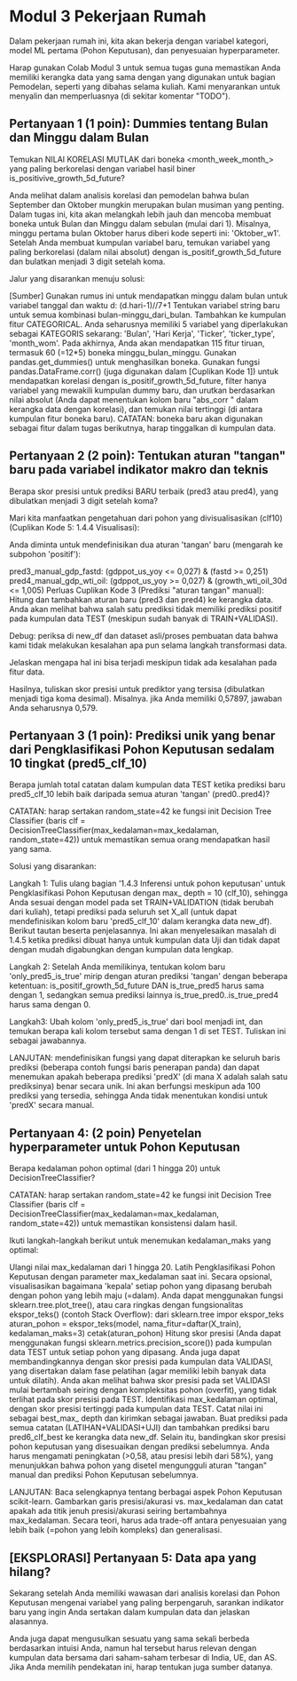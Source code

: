# Modul 3 Pekerjaan Rumah

Dalam pekerjaan rumah ini, kita akan bekerja dengan variabel kategori, model ML pertama (Pohon Keputusan), dan penyesuaian hyperparameter.

Harap gunakan Colab Modul 3 untuk semua tugas guna memastikan Anda memiliki kerangka data yang sama dengan yang digunakan untuk bagian Pemodelan, seperti yang dibahas selama kuliah. Kami menyarankan untuk menyalin dan memperluasnya (di sekitar komentar "TODO").

## Pertanyaan 1 (1 poin): Dummies tentang Bulan dan Minggu dalam Bulan

Temukan NILAI KORELASI MUTLAK dari boneka <month_week_month_> yang paling berkorelasi dengan variabel hasil biner is_positivive_growth_5d_future?

Anda melihat dalam analisis korelasi dan pemodelan bahwa bulan September dan Oktober mungkin merupakan bulan musiman yang penting. Dalam tugas ini, kita akan melangkah lebih jauh dan mencoba membuat boneka untuk Bulan dan Minggu dalam sebulan (mulai dari 1). Misalnya, minggu pertama bulan Oktober harus diberi kode seperti ini: 'Oktober_w1'. Setelah Anda membuat kumpulan variabel baru, temukan variabel yang paling berkorelasi (dalam nilai absolut) dengan is_positif_growth_5d_future dan bulatkan menjadi 3 digit setelah koma.

Jalur yang disarankan menuju solusi:

[Sumber] Gunakan rumus ini untuk mendapatkan minggu dalam bulan untuk variabel tanggal dan waktu d: (d.hari-1)//7+1
Tentukan variabel string baru untuk semua kombinasi bulan-minggu_dari_bulan. Tambahkan ke kumpulan fitur CATEGORICAL. Anda seharusnya memiliki 5 variabel yang diperlakukan sebagai KATEGORIS sekarang: 'Bulan', 'Hari Kerja', 'Ticker', 'ticker_type', 'month_wom'. Pada akhirnya, Anda akan mendapatkan 115 fitur tiruan, termasuk 60 (=12*5) boneka minggu_bulan_minggu.
Gunakan pandas.get_dummies() untuk menghasilkan boneka.
Gunakan fungsi pandas.DataFrame.corr() (juga digunakan dalam [Cuplikan Kode 1]) untuk mendapatkan korelasi dengan is_positif_growth_5d_future, filter hanya variabel yang mewakili kumpulan dummy baru, dan urutkan berdasarkan nilai absolut (Anda dapat menentukan kolom baru "abs_corr " dalam kerangka data dengan korelasi), dan temukan nilai tertinggi (di antara kumpulan fitur boneka baru).
CATATAN: boneka baru akan digunakan sebagai fitur dalam tugas berikutnya, harap tinggalkan di kumpulan data.

## Pertanyaan 2 (2 poin): Tentukan aturan "tangan" baru pada variabel indikator makro dan teknis

Berapa skor presisi untuk prediksi BARU terbaik (pred3 atau pred4), yang dibulatkan menjadi 3 digit setelah koma?

Mari kita manfaatkan pengetahuan dari pohon yang divisualisasikan (clf10) (Cuplikan Kode 5: 1.4.4 Visualisasi):

Anda diminta untuk mendefinisikan dua aturan 'tangan' baru (mengarah ke subpohon 'positif'):

pred3_manual_gdp_fastd: (gdppot_us_yoy <= 0,027) & (fastd >= 0,251)
pred4_manual_gdp_wti_oil: (gdppot_us_yoy >= 0,027) & (growth_wti_oil_30d <= 1,005)
Perluas Cuplikan Kode 3 (Prediksi "aturan tangan" manual): Hitung dan tambahkan aturan baru (pred3 dan pred4) ke kerangka data. Anda akan melihat bahwa salah satu prediksi tidak memiliki prediksi positif pada kumpulan data TEST (meskipun sudah banyak di TRAIN+VALIDASI).

Debug: periksa di new_df dan dataset asli/proses pembuatan data bahwa kami tidak melakukan kesalahan apa pun selama langkah transformasi data.

Jelaskan mengapa hal ini bisa terjadi meskipun tidak ada kesalahan pada fitur data.

Hasilnya, tuliskan skor presisi untuk prediktor yang tersisa (dibulatkan menjadi tiga koma desimal). Misalnya. jika Anda memiliki 0,57897, jawaban Anda seharusnya 0,579.

## Pertanyaan 3 (1 poin): Prediksi unik yang benar dari Pengklasifikasi Pohon Keputusan sedalam 10 tingkat (pred5_clf_10)

Berapa jumlah total catatan dalam kumpulan data TEST ketika prediksi baru pred5_clf_10 lebih baik daripada semua aturan 'tangan' (pred0..pred4)?

CATATAN: harap sertakan random_state=42 ke fungsi init Decision Tree Classifier (baris clf = DecisionTreeClassifier(max_kedalaman=max_kedalaman, random_state=42)) untuk memastikan semua orang mendapatkan hasil yang sama.

Solusi yang disarankan:

Langkah 1: Tulis ulang bagian '1.4.3 Inferensi untuk pohon keputusan' untuk Pengklasifikasi Pohon Keputusan dengan max_ depth = 10 (clf_10), sehingga Anda sesuai dengan model pada set TRAIN+VALIDATION (tidak berubah dari kuliah), tetapi prediksi pada seluruh set X_all (untuk dapat mendefinisikan kolom baru 'pred5_clf_10' dalam kerangka data new_df). Berikut tautan beserta penjelasannya. Ini akan menyelesaikan masalah di 1.4.5 ketika prediksi dibuat hanya untuk kumpulan data Uji dan tidak dapat dengan mudah digabungkan dengan kumpulan data lengkap.

Langkah 2: Setelah Anda memilikinya, tentukan kolom baru 'only_pred5_is_true' mirip dengan aturan prediksi 'tangan' dengan beberapa ketentuan: is_positif_growth_5d_future DAN is_true_pred5 harus sama dengan 1, sedangkan semua prediksi lainnya is_true_pred0..is_true_pred4 harus sama dengan 0.

Langkah3: Ubah kolom 'only_pred5_is_true' dari bool menjadi int, dan temukan berapa kali kolom tersebut sama dengan 1 di set TEST. Tuliskan ini sebagai jawabannya.

LANJUTAN: mendefinisikan fungsi yang dapat diterapkan ke seluruh baris prediksi (beberapa contoh fungsi baris penerapan panda) dan dapat menemukan apakah beberapa prediksi 'predX' (di mana X adalah salah satu prediksinya) benar secara unik. Ini akan berfungsi meskipun ada 100 prediksi yang tersedia, sehingga Anda tidak menentukan kondisi untuk 'predX' secara manual.

## Pertanyaan 4: (2 poin) Penyetelan hyperparameter untuk Pohon Keputusan

Berapa kedalaman pohon optimal (dari 1 hingga 20) untuk DecisionTreeClassifier?

CATATAN: harap sertakan random_state=42 ke fungsi init Decision Tree Classifier (baris clf = DecisionTreeClassifier(max_kedalaman=max_kedalaman, random_state=42)) untuk memastikan konsistensi dalam hasil.

Ikuti langkah-langkah berikut untuk menemukan kedalaman_maks yang optimal:

Ulangi nilai max_kedalaman dari 1 hingga 20.
Latih Pengklasifikasi Pohon Keputusan dengan parameter max_kedalaman saat ini.
Secara opsional, visualisasikan bagaimana 'kepala' setiap pohon yang dipasang berubah dengan pohon yang lebih maju (=dalam). Anda dapat menggunakan fungsi sklearn.tree.plot_tree(), atau cara ringkas dengan fungsionalitas ekspor_teks() (contoh Stack Overflow):
dari sklearn.tree impor ekspor_teks
aturan_pohon = ekspor_teks(model, nama_fitur=daftar(X_train), kedalaman_maks=3)
cetak(aturan_pohon)
Hitung skor presisi (Anda dapat menggunakan fungsi sklearn.metrics.precision_score()) pada kumpulan data TEST untuk setiap pohon yang dipasang. Anda juga dapat membandingkannya dengan skor presisi pada kumpulan data VALIDASI, yang disertakan dalam fase pelatihan (agar memiliki lebih banyak data untuk dilatih). Anda akan melihat bahwa skor presisi pada set VALIDASI mulai bertambah seiring dengan kompleksitas pohon (overfit), yang tidak terlihat pada skor presisi pada TEST.
Identifikasi max_kedalaman optimal, dengan skor presisi tertinggi pada kumpulan data TEST. Catat nilai ini sebagai best_max_ depth dan kirimkan sebagai jawaban.
Buat prediksi pada semua catatan (LATIHAN+VALIDASI+UJI) dan tambahkan prediksi baru pred6_clf_best ke kerangka data new_df.
Selain itu, bandingkan skor presisi pohon keputusan yang disesuaikan dengan prediksi sebelumnya. Anda harus mengamati peningkatan (>0,58, atau presisi lebih dari 58%), yang menunjukkan bahwa pohon yang disetel mengungguli aturan "tangan" manual dan prediksi Pohon Keputusan sebelumnya.

LANJUTAN: Baca selengkapnya tentang berbagai aspek Pohon Keputusan scikit-learn. Gambarkan garis presisi/akurasi vs. max_kedalaman dan catat apakah ada titik jenuh presisi/akurasi seiring bertambahnya max_kedalaman. Secara teori, harus ada trade-off antara penyesuaian yang lebih baik (=pohon yang lebih kompleks) dan generalisasi.

## [EKSPLORASI] Pertanyaan 5: Data apa yang hilang?

Sekarang setelah Anda memiliki wawasan dari analisis korelasi dan Pohon Keputusan mengenai variabel yang paling berpengaruh, sarankan indikator baru yang ingin Anda sertakan dalam kumpulan data dan jelaskan alasannya.

Anda juga dapat mengusulkan sesuatu yang sama sekali berbeda berdasarkan intuisi Anda, namun hal tersebut harus relevan dengan kumpulan data bersama dari saham-saham terbesar di India, UE, dan AS. Jika Anda memilih pendekatan ini, harap tentukan juga sumber datanya.

